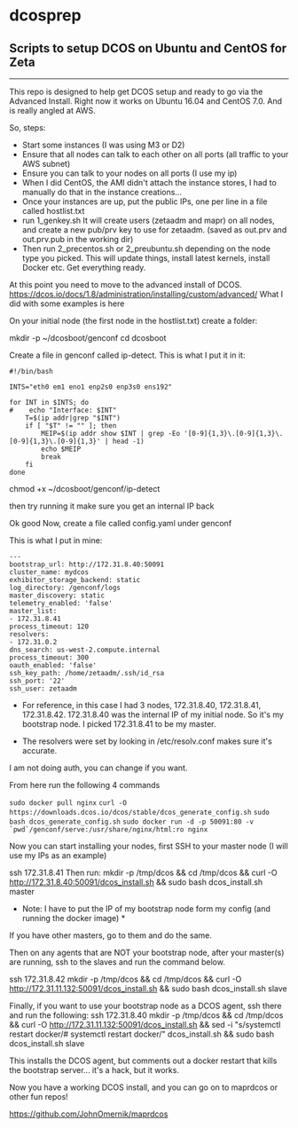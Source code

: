 # dcosprep
## Scripts to setup DCOS on Ubuntu and CentOS for Zeta
----------
This repo is designed to help get DCOS setup and ready to go via the Advanced Install.  Right now it works on Ubuntu 16.04 and CentOS 7.0. And is really angled at AWS. 

So, steps:

- Start some instances (I was using M3 or D2)
- Ensure that all nodes can talk to each other on all ports (all traffic to your AWS subnet)
- Ensure you can talk to your nodes on all ports (I use my ip)
- When I did CentOS, the AMI didn't attach the instance stores, I had to manually do that in the instance creations... 
- Once your instances are up, put the public IPs, one per line in a file called hostlist.txt 
- run 1_genkey.sh It will create users (zetaadm and mapr) on all nodes, and create a new pub/prv key to use for zetaadm. (saved as out.prv and out.prv.pub in the working dir)
- Then run 2_precentos.sh or 2_preubuntu.sh depending on the node type you picked. This will update things, install latest kernels, install Docker etc. Get everything ready. 

At this point you need to move to the advanced install of DCOS. https://dcos.io/docs/1.8/administration/installing/custom/advanced/  What I did with some examples is here

On your initial node (the first node in the hostlist.txt)  create a folder: 

mkdir -p ~/dcosboot/genconf
cd dcosboot

Create a file in genconf called ip-detect. This is what I put it in it:

```
#!/bin/bash

INTS="eth0 em1 eno1 enp2s0 enp3s0 ens192"

for INT in $INTS; do
#    echo "Interface: $INT"
    T=$(ip addr|grep "$INT")
    if [ "$T" != "" ]; then
        MEIP=$(ip addr show $INT | grep -Eo '[0-9]{1,3}\.[0-9]{1,3}\.[0-9]{1,3}\.[0-9]{1,3}' | head -1)
        echo $MEIP
        break
    fi
done
```

chmod +x ~/dcosboot/genconf/ip-detect

then try running it make sure you get an internal IP back

Ok good
Now, create a file called config.yaml under genconf

This is what I put in mine:

```
---
bootstrap_url: http://172.31.8.40:50091
cluster_name: mydcos
exhibitor_storage_backend: static
log_directory: /genconf/logs
master_discovery: static
telemetry_enabled: 'false'
master_list:
- 172.31.8.41
process_timeout: 120
resolvers:
- 172.31.0.2
dns_search: us-west-2.compute.internal
process_timeout: 300
oauth_enabled: 'false'
ssh_key_path: /home/zetaadm/.ssh/id_rsa
ssh_port: '22'
ssh_user: zetaadm
```

- For reference, in this case I had 3 nodes, 172.31.8.40, 172.31.8.41, 172.31.8.42.  172.31.8.40 was the internal IP of my initial node. So it's my bootstrap node. I picked 172.31.8.41 to be my master.  

- The resolvers were set by looking in /etc/resolv.conf makes sure it's accurate. 

I am not doing auth, you can change if you want. 

From here run the following 4 commands

```sudo docker pull nginx```
```curl -O https://downloads.dcos.io/dcos/stable/dcos_generate_config.sh```
```sudo bash dcos_generate_config.sh```
```sudo docker run -d -p 50091:80 -v `pwd`/genconf/serve:/usr/share/nginx/html:ro nginx```

Now you can start installing your nodes, first SSH to your master node (I will use my IPs as an example)

ssh 172.31.8.41
Then run:
mkdir -p /tmp/dcos && cd /tmp/dcos && curl -O http://172.31.8.40:50091/dcos_install.sh && sudo bash dcos_install.sh master


* Note: I have to put the IP of my bootstrap node form my config (and running the docker image) *

If you have other masters, go to them and do the same.

Then on any agents that are NOT your bootstrap node, after your master(s) are running, ssh to the slaves and run the command below.

ssh 172.31.8.42
mkdir -p /tmp/dcos && cd /tmp/dcos && curl -O http://172.31.11.132:50091/dcos_install.sh && sudo bash dcos_install.sh slave

Finally, if you want to use your bootstrap node as a DCOS agent, ssh there and run the following:
ssh 172.31.8.40
mkdir -p /tmp/dcos && cd /tmp/dcos && curl -O http://172.31.11.132:50091/dcos_install.sh && sed -i "s/systemctl restart docker/# systemctl restart docker/" dcos_install.sh && sudo bash dcos_install.sh slave

This installs the DCOS agent, but comments out a docker restart that kills the bootstrap server... it's a hack, but it works. 

Now you have a working DCOS install, and you can go on to maprdcos or other fun repos! 

https://github.com/JohnOmernik/maprdcos

